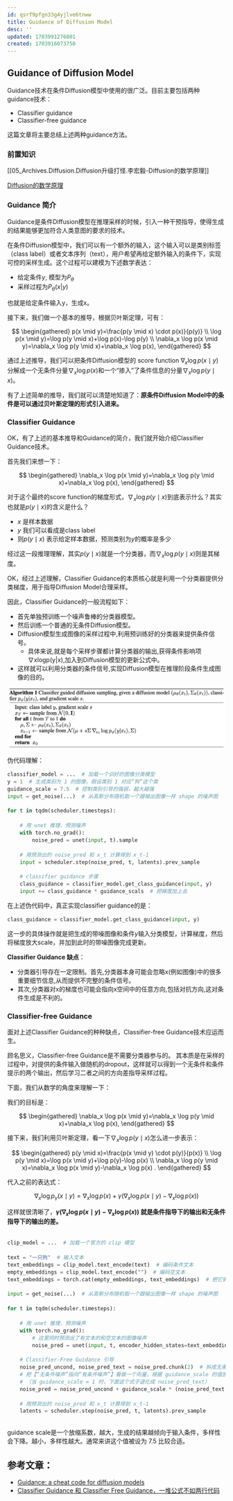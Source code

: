 ```yaml
---
id: qsrf9pfgn33g4yjlve6tnww
title: Guidance of Diffusion Model
desc: ''
updated: 1703991276801
created: 1703916073750
---
```



## **Guidance of Diffusion Model**

Guidance技术在条件Diffusion模型中使用的很广泛。目前主要包括两种guidance技术：
* Classifier guidance
* Classifier-free guidance

这篇文章将主要总结上述两种guidance方法。



### **前置知识**

[[05_Archives.Diffusion.Diffusion升级打怪.李宏毅-Diffusion的数学原理]]

[Diffusion的数学原理](https://zhuanlan.zhihu.com/p/675334747)



### **Guidance 简介**
Guidance是条件Diffusion模型在推理采样的时候，引入一种干预指导，使得生成的结果能够更加符合人类意图的要求的技术。

在条件Diffusion模型中，我们可以有一个额外的输入，这个输入可以是类别标签（class label）或者文本序列（text），用户希望再给定额外输入的条件下，实现可控的采样生成。这个过程可以建模为下述数学表达：
* 给定条件$y$, 模型为$P_{\theta}$
* 采样过程为$P_{\theta}(x|y)$ 

也就是给定条件输入y，生成x。

接下来，我们做一个基本的推导，根据贝叶斯定理，可有：

$$
\begin{gathered}
p(x \mid y)=\frac{p(y \mid x) \cdot p(x)}{p(y)} \\
\log p(x \mid y)=\log p(y \mid x)+\log p(x)-\log p(y) \\
\nabla_x \log p(x \mid y)=\nabla_x \log p(y \mid x)+\nabla_x \log p(x),
\end{gathered}
$$


通过上述推导，我们可以把条件Diffusion模型的 score function $\nabla_x \log p(x \mid y)$ 分解成一个无条件分量$\nabla_x \log p(x)$和一个“掺入”了条件信息的分量$\nabla_x \log p(y \mid x)$。

有了上述简单的推导，我们就可以清楚地知道了：**原条件Diffusion Model中的条件是可以通过贝叶斯定理的形式引入进来。**



### **Classifier Guidance**

OK，有了上述的基本推导和Guidance的简介，我们就开始介绍Classifier Guidance技术。

首先我们来想一下：


$$
\begin{gathered}
\nabla_x \log p(x \mid y)=\nabla_x \log p(y \mid x)+\nabla_x \log p(x),
\end{gathered}
$$

对于这个最终的score function的梯度形式，$\nabla_x \log p(y \mid x)$到底表示什么？其实也就是$p(y \mid x)$的含义是什么？

* $x$ 是样本数据
* $y$ 我们可以看成是class label
* 则$p(y \mid x)$ 表示给定样本数据，预测类别为$y$的概率是多少

经过这一段推理理解，其实$p(y \mid x)$就是一个分类器，而$\nabla_x \log p(y \mid x)$则是其梯度。

OK，经过上述理解，Classifier Guidance的本质核心就是利用一个分类器提供分类梯度，用于指导Diffusion Model合理采样。

因此，Classifier Guidance的一般流程如下：
* 首先单独预训练一个噪声鲁棒的分类器模型。
* 然后训练一个普通的无条件Diffusion模型。
* Diffusion模型生成图像的采样过程中,利用预训练好的分类器来提供条件信号。
  * 具体来说,就是每个采样步骤都计算分类器的输出,获得条件影响项∇xlogp(y|x),加入到Diffusion模型的更新公式中。
* 这样就可以利用分类器的条件信号,实现Diffusion模型在推理阶段条件生成图像的目的。

![图 0](../images/6406a6a4a409531849f211f9fa450f32a8327a51320e0aa717b763274bbcaa68.png)  

伪代码理解：

```python
classifier_model = ...  # 加载一个训好的图像分类模型
y = 1  # 生成类别为 1 的图像，假设类别 1 对应“狗”这个类
guidance_scale = 7.5  # 控制类别引导的强弱，越大越强
input = get_noise(...)  # 从高斯分布随机取一个跟输出图像一样 shape 的噪声图

for t in tqdm(scheduler.timesteps):

    # 用 unet 推理，预测噪声
    with torch.no_grad():
        noise_pred = unet(input, t).sample

    # 用预测出的 noise_pred 和 x_t 计算得到 x_t-1
    input = scheduler.step(noise_pred, t, latents).prev_sample

    # classifier guidance 步骤
    class_guidance = classifier_model.get_class_guidance(input, y)
    input += class_guidance * guidance_scals  # 把梯度加上去

```
在上述伪代码中，真正实现classifier guidance的是：
```python
class_guidance = classifier_model.get_class_guidance(input, y)
```
这一步的具体操作就是把生成的带噪图像和条件$y$输入分类模型，计算梯度，然后将梯度放大scale，并加到此时的带噪图像完成更新。




**Classifier Guidance 缺点**：
* 分类器引导存在一定限制。首先,分类器本身可能会忽略x(例如图像)中的很多重要细节信息,从而提供不完整的条件信号。
* 其次,分类器对x的梯度也可能会指向x空间中的任意方向,包括对抗方向,这对条件生成是不利的。



### **Classifier-free Guidance**

面对上述Classifier Guidance的种种缺点，Classifier-free Guidance技术应运而生。

顾名思义，Classifier-free Guidance是不需要分类器参与的。
其本质是在采样的过程中，对提供的条件输入做随机的dropout，这样就可以得到一个无条件和条件提示的两个输出，然后学习二者之间的方向差指导采样过程。

下面，我们从数学的角度来理解一下：

我们的目标是：


$$
\begin{gathered}
\nabla_x \log p(x \mid y)=\nabla_x \log p(y \mid x)+\nabla_x \log p(x),
\end{gathered}
$$

接下来，我们利用贝叶斯定理，看一下$\nabla_x \log p(y \mid x)$怎么进一步表示：

$$
\begin{gathered}
p(y \mid x)=\frac{p(x \mid y) \cdot p(y)}{p(x)} \\
\log p(y \mid x)=\log p(x \mid y)+\log p(y)-\log p(x) \\
\nabla_x \log p(y \mid x)=\nabla_x \log p(x \mid y)-\nabla_x \log p(x) .
\end{gathered}
$$

代入之前的表达式：

$$
\nabla_x \log p_\gamma(x \mid y)=\nabla_x \log p(x)+\gamma\left(\nabla_x \log p(x \mid y)-\nabla_x \log p(x)\right)
$$

这样就很清晰了，**$\gamma\left(\nabla_x \log p(x \mid y)-\nabla_x \log p(x)\right)$ 就是条件指导下的输出和无条件指导下的输出的差。**

```python

clip_model = ...  # 加载一个官方的 clip 模型

text = "一只狗"  # 输入文本
text_embeddings = clip_model.text_encode(text)  # 编码条件文本
empty_embeddings = clip_model.text_encode("")  # 编码空文本
text_embeddings = torch.cat(empty_embeddings, text_embeddings)  # 把它俩 concate 到一起作为条件

input = get_noise(...)  # 从高斯分布随机取一个跟输出图像一样 shape 的噪声图

for t in tqdm(scheduler.timesteps):

    # 用 unet 推理，预测噪声
    with torch.no_grad():
        # 这里同时预测出了有文本的和空文本的图像噪声
        noise_pred = unet(input, t, encoder_hidden_states=text_embeddings).sample

    # Classifier-Free Guidance 引导
    noise_pred_uncond, noise_pred_text = noise_pred.chunk(2)  # 拆成无条件和有条件的噪声
    # 把【“无条件噪声”指向“有条件噪声”】看做一个向量，根据 guidance_scale 的值放大这个向量
    # （当 guidance_scale = 1 时，下面这个式子退化成 noise_pred_text）
    noise_pred = noise_pred_uncond + guidance_scale * (noise_pred_text - noise_pred_uncond)

    # 用预测出的 noise_pred 和 x_t 计算得到 x_t-1
    latents = scheduler.step(noise_pred, t, latents).prev_sample
    
```

guidance scale是一个放缩系数，越大，生成的结果越倾向于输入条件，多样性会下降。越小，多样性越大。通常来讲这个值被设为 7.5 比较合适。



## 参考文章：

* [Guidance: a cheat code for diffusion models](https://sander.ai/2022/05/26/guidance.html)
* [Classifier Guidance 和 Classifier Free Guidance，一堆公式不如两行代码](https://zhuanlan.zhihu.com/p/660518657?utm_id=0)